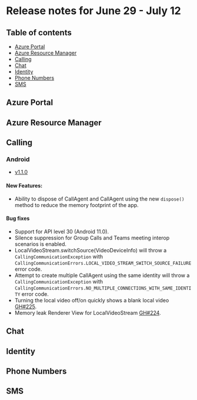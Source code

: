# Release notes for June 29 - July 12

## Table of contents
* [Azure Portal](#azure-portal)
* [Azure Resource Manager](#azure-resource-manager)
* [Calling](#calling)
* [Chat](#chat)
* [Identity](#identity)
* [Phone Numbers](#phone-numbers)
* [SMS](#sms)

## Azure Portal

## Azure Resource Manager

## Calling

### Android

- [v1.1.0](https://github.com/Azure/Communication/blob/master/releasenotes/acs-calling-android-sdk-release-notes.md#v110-2021-06-29)

#### New Features:
- Ability to dispose of CallAgent and CallAgent using the new `dispose()` method to reduce the memory footprint of the app.

#### Bug fixes
- Support for API level 30 (Android 11.0).
- Silence suppression for Group Calls and Teams meeting interop scenarios is enabled.
- LocalVideoStream.switchSource(VideoDeviceInfo) will throw a `CallingCommunicationException` with `CallingCommunicationErrors.LOCAL_VIDEO_STREAM_SWITCH_SOURCE_FAILURE` error code.
- Attempt to create multiple CallAgent using the same identity will throw a `CallingCommunicationException` with `CallingCommunicationErrors.NO_MULTIPLE_CONNECTIONS_WITH_SAME_IDENTITY` error code.
- Turning the local video off/on quickly shows a blank local video [GH#225](https://github.com/Azure/Communication/issues/225).
- Memory leak Renderer View for LocalVideoStream [GH#224](https://github.com/Azure/Communication/issues/224).

## Chat

## Identity

## Phone Numbers

## SMS



